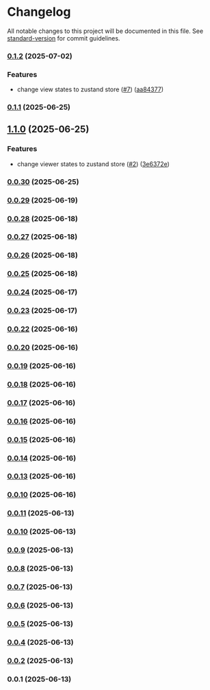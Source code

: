 # Changelog

All notable changes to this project will be documented in this file. See [standard-version](https://github.com/conventional-changelog/standard-version) for commit guidelines.

### [0.1.2](https://github.com/Dijkstra-Solution/DijkstraViewer/compare/v0.1.1...v0.1.2) (2025-07-02)


### Features

* change view states to zustand store ([#7](https://github.com/Dijkstra-Solution/DijkstraViewer/issues/7)) ([aa84377](https://github.com/Dijkstra-Solution/DijkstraViewer/commit/aa84377dbd81b2b4bcee882ec6310688ea86d203))

### [0.1.1](https://github.com/Dijkstra-Solution/DijkstraViewer/compare/v1.1.0...v0.1.1) (2025-06-25)

## [1.1.0](https://github.com/Dijkstra-Solution/DijkstraViewer/compare/v0.0.29...v1.1.0) (2025-06-25)


### Features

* change viewer states to zustand store ([#2](https://github.com/Dijkstra-Solution/DijkstraViewer/issues/2)) ([3e6372e](https://github.com/Dijkstra-Solution/DijkstraViewer/commit/3e6372e1c4dfaf6a3eaceaab3b0c3235febb4376))

### [0.0.30](https://github.com/Dzsidzsi/R3FTest2/compare/v0.0.29...v0.0.30) (2025-06-25)

### [0.0.29](https://github.com/Dzsidzsi/R3FTest2/compare/v0.0.28...v0.0.29) (2025-06-19)

### [0.0.28](https://github.com/Dzsidzsi/R3FTest2/compare/v0.0.27...v0.0.28) (2025-06-18)

### [0.0.27](https://github.com/Dzsidzsi/R3FTest2/compare/v0.0.26...v0.0.27) (2025-06-18)

### [0.0.26](https://github.com/Dzsidzsi/R3FTest2/compare/v0.0.25...v0.0.26) (2025-06-18)

### [0.0.25](https://github.com/Dzsidzsi/R3FTest2/compare/v0.0.24...v0.0.25) (2025-06-18)

### [0.0.24](https://github.com/Dzsidzsi/R3FTest2/compare/v0.0.23...v0.0.24) (2025-06-17)

### [0.0.23](https://github.com/Dzsidzsi/R3FTest2/compare/v0.0.22...v0.0.23) (2025-06-17)

### [0.0.22](https://github.com/Dzsidzsi/R3FTest2/compare/v0.0.21...v0.0.22) (2025-06-16)

### [0.0.20](https://github.com/Dzsidzsi/R3FTest2/compare/v0.0.17...v0.0.20) (2025-06-16)

### [0.0.19](https://github.com/Dzsidzsi/R3FTest2/compare/v0.0.18...v0.0.19) (2025-06-16)

### [0.0.18](https://github.com/Dzsidzsi/R3FTest2/compare/v0.0.17...v0.0.18) (2025-06-16)

### [0.0.17](https://github.com/Dzsidzsi/R3FTest2/compare/v0.0.16...v0.0.17) (2025-06-16)

### [0.0.16](https://github.com/Dzsidzsi/R3FTest2/compare/v0.0.15...v0.0.16) (2025-06-16)

### [0.0.15](https://github.com/Dzsidzsi/R3FTest2/compare/v0.0.14...v0.0.15) (2025-06-16)

### [0.0.14](https://github.com/Dzsidzsi/R3FTest2/compare/v0.0.13...v0.0.14) (2025-06-16)

### [0.0.13](https://github.com/Dzsidzsi/R3FTest2/compare/v0.0.11...v0.0.13) (2025-06-16)

### [0.0.10](https://github.com/Dzsidzsi/R3FTest2/compare/v0.0.11...v0.0.10) (2025-06-16)

### [0.0.11](https://github.com/Dzsidzsi/R3FTest2/compare/v0.0.10...v0.0.11) (2025-06-13)

### [0.0.10](https://github.com/Dzsidzsi/R3FTest2/compare/v0.0.9...v0.0.10) (2025-06-13)

### [0.0.9](https://github.com/Dzsidzsi/R3FTest2/compare/v0.0.8...v0.0.9) (2025-06-13)

### [0.0.8](https://github.com/Dzsidzsi/R3FTest2/compare/v0.0.7...v0.0.8) (2025-06-13)

### [0.0.7](https://github.com/Dzsidzsi/R3FTest2/compare/v0.0.6...v0.0.7) (2025-06-13)

### [0.0.6](https://github.com/Dzsidzsi/R3FTest2/compare/v0.0.5...v0.0.6) (2025-06-13)

### [0.0.5](https://github.com/Dzsidzsi/R3FTest2/compare/v0.0.4...v0.0.5) (2025-06-13)

### [0.0.4](https://github.com/Dzsidzsi/R3FTest2/compare/v0.0.2...v0.0.4) (2025-06-13)

### [0.0.2](https://github.com/Dzsidzsi/R3FTest2/compare/v0.0.1...v0.0.2) (2025-06-13)

### 0.0.1 (2025-06-13)
